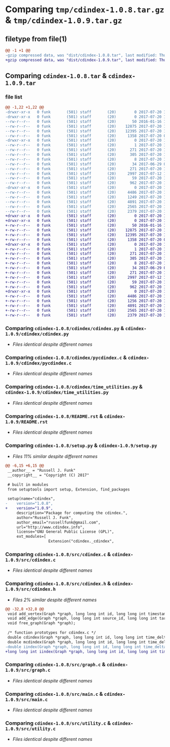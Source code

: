 # Comparing `tmp/cdindex-1.0.8.tar.gz` & `tmp/cdindex-1.0.9.tar.gz`

## filetype from file(1)

```diff
@@ -1 +1 @@
-gzip compressed data, was "dist/cdindex-1.0.8.tar", last modified: Thu Jul 20 13:08:30 2017, max compression
+gzip compressed data, was "dist/cdindex-1.0.9.tar", last modified: Thu Jul 20 13:13:16 2017, max compression
```

## Comparing `cdindex-1.0.8.tar` & `cdindex-1.0.9.tar`

### file list

```diff
@@ -1,22 +1,22 @@
-drwxr-xr-x   0 funk       (501) staff       (20)        0 2017-07-20 13:08:30.000000 cdindex-1.0.8/
-drwxr-xr-x   0 funk       (501) staff       (20)        0 2017-07-20 13:08:30.000000 cdindex-1.0.8/cdindex/
--rw-r--r--   0 funk       (501) staff       (20)       50 2016-01-16 17:14:30.000000 cdindex-1.0.8/cdindex/__init__.py
--rw-r--r--   0 funk       (501) staff       (20)    12875 2017-07-20 12:56:09.000000 cdindex-1.0.8/cdindex/cdindex.py
--rw-r--r--   0 funk       (501) staff       (20)    12395 2017-07-20 13:03:40.000000 cdindex-1.0.8/cdindex/pycdindex.c
--rw-r--r--   0 funk       (501) staff       (20)     1358 2017-07-20 00:21:19.000000 cdindex-1.0.8/cdindex/time_utilities.py
-drwxr-xr-x   0 funk       (501) staff       (20)        0 2017-07-20 13:08:30.000000 cdindex-1.0.8/cdindex.egg-info/
--rw-r--r--   0 funk       (501) staff       (20)        1 2017-07-20 13:08:29.000000 cdindex-1.0.8/cdindex.egg-info/dependency_links.txt
--rw-r--r--   0 funk       (501) staff       (20)      271 2017-07-20 13:08:29.000000 cdindex-1.0.8/cdindex.egg-info/PKG-INFO
--rw-r--r--   0 funk       (501) staff       (20)      305 2017-07-20 13:08:29.000000 cdindex-1.0.8/cdindex.egg-info/SOURCES.txt
--rw-r--r--   0 funk       (501) staff       (20)        8 2017-07-20 13:08:29.000000 cdindex-1.0.8/cdindex.egg-info/top_level.txt
--rw-r--r--   0 funk       (501) staff       (20)       34 2017-06-29 00:55:22.000000 cdindex-1.0.8/MANIFEST.in
--rw-r--r--   0 funk       (501) staff       (20)      271 2017-07-20 13:08:30.000000 cdindex-1.0.8/PKG-INFO
--rw-r--r--   0 funk       (501) staff       (20)     2997 2017-07-12 12:36:07.000000 cdindex-1.0.8/README.rst
--rw-r--r--   0 funk       (501) staff       (20)       59 2017-07-20 13:08:30.000000 cdindex-1.0.8/setup.cfg
--rw-r--r--   0 funk       (501) staff       (20)      962 2017-07-20 13:07:34.000000 cdindex-1.0.8/setup.py
-drwxr-xr-x   0 funk       (501) staff       (20)        0 2017-07-20 13:08:30.000000 cdindex-1.0.8/src/
--rw-r--r--   0 funk       (501) staff       (20)     4486 2017-07-20 12:54:48.000000 cdindex-1.0.8/src/cdindex.c
--rw-r--r--   0 funk       (501) staff       (20)     1249 2017-07-20 13:07:23.000000 cdindex-1.0.8/src/cdindex.h
--rw-r--r--   0 funk       (501) staff       (20)     4891 2017-07-20 12:21:08.000000 cdindex-1.0.8/src/graph.c
--rw-r--r--   0 funk       (501) staff       (20)     2565 2017-07-20 12:20:12.000000 cdindex-1.0.8/src/main.c
--rw-r--r--   0 funk       (501) staff       (20)     2379 2017-07-20 12:19:40.000000 cdindex-1.0.8/src/utility.c
+drwxr-xr-x   0 funk       (501) staff       (20)        0 2017-07-20 13:13:16.000000 cdindex-1.0.9/
+drwxr-xr-x   0 funk       (501) staff       (20)        0 2017-07-20 13:13:16.000000 cdindex-1.0.9/cdindex/
+-rw-r--r--   0 funk       (501) staff       (20)       50 2016-01-16 17:14:30.000000 cdindex-1.0.9/cdindex/__init__.py
+-rw-r--r--   0 funk       (501) staff       (20)    12875 2017-07-20 12:56:09.000000 cdindex-1.0.9/cdindex/cdindex.py
+-rw-r--r--   0 funk       (501) staff       (20)    12395 2017-07-20 13:03:40.000000 cdindex-1.0.9/cdindex/pycdindex.c
+-rw-r--r--   0 funk       (501) staff       (20)     1358 2017-07-20 00:21:19.000000 cdindex-1.0.9/cdindex/time_utilities.py
+drwxr-xr-x   0 funk       (501) staff       (20)        0 2017-07-20 13:13:16.000000 cdindex-1.0.9/cdindex.egg-info/
+-rw-r--r--   0 funk       (501) staff       (20)        1 2017-07-20 13:13:16.000000 cdindex-1.0.9/cdindex.egg-info/dependency_links.txt
+-rw-r--r--   0 funk       (501) staff       (20)      271 2017-07-20 13:13:16.000000 cdindex-1.0.9/cdindex.egg-info/PKG-INFO
+-rw-r--r--   0 funk       (501) staff       (20)      305 2017-07-20 13:13:16.000000 cdindex-1.0.9/cdindex.egg-info/SOURCES.txt
+-rw-r--r--   0 funk       (501) staff       (20)        8 2017-07-20 13:13:16.000000 cdindex-1.0.9/cdindex.egg-info/top_level.txt
+-rw-r--r--   0 funk       (501) staff       (20)       34 2017-06-29 00:55:22.000000 cdindex-1.0.9/MANIFEST.in
+-rw-r--r--   0 funk       (501) staff       (20)      271 2017-07-20 13:13:16.000000 cdindex-1.0.9/PKG-INFO
+-rw-r--r--   0 funk       (501) staff       (20)     2997 2017-07-12 12:36:07.000000 cdindex-1.0.9/README.rst
+-rw-r--r--   0 funk       (501) staff       (20)       59 2017-07-20 13:13:16.000000 cdindex-1.0.9/setup.cfg
+-rw-r--r--   0 funk       (501) staff       (20)      962 2017-07-20 13:09:55.000000 cdindex-1.0.9/setup.py
+drwxr-xr-x   0 funk       (501) staff       (20)        0 2017-07-20 13:13:16.000000 cdindex-1.0.9/src/
+-rw-r--r--   0 funk       (501) staff       (20)     4486 2017-07-20 12:54:48.000000 cdindex-1.0.9/src/cdindex.c
+-rw-r--r--   0 funk       (501) staff       (20)     1256 2017-07-20 13:12:28.000000 cdindex-1.0.9/src/cdindex.h
+-rw-r--r--   0 funk       (501) staff       (20)     4891 2017-07-20 12:21:08.000000 cdindex-1.0.9/src/graph.c
+-rw-r--r--   0 funk       (501) staff       (20)     2565 2017-07-20 12:20:12.000000 cdindex-1.0.9/src/main.c
+-rw-r--r--   0 funk       (501) staff       (20)     2379 2017-07-20 12:19:40.000000 cdindex-1.0.9/src/utility.c
```

### Comparing `cdindex-1.0.8/cdindex/cdindex.py` & `cdindex-1.0.9/cdindex/cdindex.py`

 * *Files identical despite different names*

### Comparing `cdindex-1.0.8/cdindex/pycdindex.c` & `cdindex-1.0.9/cdindex/pycdindex.c`

 * *Files identical despite different names*

### Comparing `cdindex-1.0.8/cdindex/time_utilities.py` & `cdindex-1.0.9/cdindex/time_utilities.py`

 * *Files identical despite different names*

### Comparing `cdindex-1.0.8/README.rst` & `cdindex-1.0.9/README.rst`

 * *Files identical despite different names*

### Comparing `cdindex-1.0.8/setup.py` & `cdindex-1.0.9/setup.py`

 * *Files 11% similar despite different names*

```diff
@@ -6,15 +6,15 @@
 __author__ = "Russell J. Funk"
 __copyright__ = "Copyright (C) 2017"
 
 # built in modules
 from setuptools import setup, Extension, find_packages
 
 setup(name="cdindex",
-    version="1.0.8",
+    version="1.0.9",
     description="Package for computing the cdindex.",
     author="Russell J. Funk",
     author_email="russellfunk@gmail.com",
     url="http://www.cdindex.info",
     license="GNU General Public License (GPL)",
     ext_modules=[
                   Extension("cdindex._cdindex",
```

### Comparing `cdindex-1.0.8/src/cdindex.c` & `cdindex-1.0.9/src/cdindex.c`

 * *Files identical despite different names*

### Comparing `cdindex-1.0.8/src/cdindex.h` & `cdindex-1.0.9/src/cdindex.h`

 * *Files 2% similar despite different names*

```diff
@@ -32,8 +32,8 @@
 void add_vertex(Graph *graph, long long int id, long long int timestamp);
 void add_edge(Graph *graph, long long int source_id, long long int target_id);
 void free_graph(Graph *graph);
 
 /* function prototypes for cdindex.c */
 double cdindex(Graph *graph, long long int id, long long int time_delta);
 double mcdindex(Graph *graph, long long int id, long long int time_delta);
-double iindex(Graph *graph, long long int id, long long int time_delta);
+long long int iindex(Graph *graph, long long int id, long long int time_delta);
```

### Comparing `cdindex-1.0.8/src/graph.c` & `cdindex-1.0.9/src/graph.c`

 * *Files identical despite different names*

### Comparing `cdindex-1.0.8/src/main.c` & `cdindex-1.0.9/src/main.c`

 * *Files identical despite different names*

### Comparing `cdindex-1.0.8/src/utility.c` & `cdindex-1.0.9/src/utility.c`

 * *Files identical despite different names*

